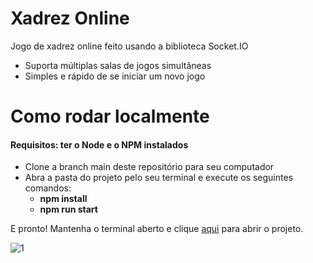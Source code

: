 # Xadrez Online
Jogo de xadrez online feito usando a biblioteca Socket.IO

- Suporta múltiplas salas de jogos simultâneas
- Simples e rápido de se iniciar um novo jogo

# Como rodar localmente
#### Requisitos: ter o Node e o NPM instalados
- Clone a branch main deste repositório para seu computador
- Abra a pasta do projeto pelo seu terminal e execute os seguintes comandos:
  - <strong>npm install</strong>
  - <strong>npm run start</strong>

E pronto! Mantenha o terminal aberto e clique <a href="http://localhost:3000">aqui</a> para abrir o projeto.

![1](https://user-images.githubusercontent.com/62410044/165881465-4df81417-6ee5-4ea3-979d-9685d6a848f5.gif)
